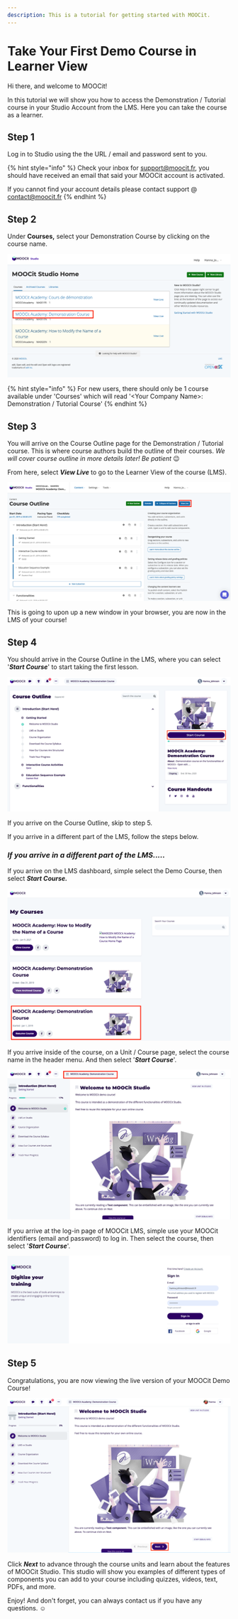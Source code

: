 ```yaml
---
description: This is a tutorial for getting started with MOOCit.
---
```


# Take Your First Demo Course in Learner View

Hi there, and welcome to MOOCit!&#x20;

In this tutorial we will show you how to access the Demonstration / Tutorial course in your Studio Account from the LMS. Here you can take the course as a learner.&#x20;

## Step 1

Log in to Studio using the the URL / email and password sent to you.&#x20;

{% hint style="info" %}
Check your inbox for support@moocit.fr, you should have received an email that said your MOOCit account is activated.&#x20;

If you cannot find your account details please contact support @ contact@moocit.fr&#x20;
{% endhint %}

## &#x20;Step 2

Under **Courses,** select your Demonstration Course by clicking on the course name.&#x20;

![](<.gitbook/assets/Screen Shot 2020-06-17 at 11.14.24.png>)

{% hint style="info" %}
For new users, there should only be 1 course available under 'Courses' which will read '\<Your Company Name>: Demonstration / Tutorial Course'&#x20;
{% endhint %}

## Step 3

You will arrive on the Course Outline page for the Demonstration / Tutorial course. This is where course authors build the outline of their courses.  _We will cover course outline in more details later! Be patient_ 😉

From here, select _**View Live**_ to go to the Learner View of the course (LMS).&#x20;

![Select 'View Live'](<.gitbook/assets/Screen Shot 2020-06-17 at 11.45.54.png>)

This is going to upon up a new window in your browser, you are now in the LMS of your course!&#x20;

## Step 4&#x20;

You should arrive in the Course Outline in the LMS, where you can select '_**Start Course**_' to start taking the first lesson.&#x20;

![Select Start Course](<.gitbook/assets/startcourse (1).png>)

If you arrive on the Course Outline, skip to step 5.&#x20;

If you arrive in a different part of the LMS, follow the steps below.&#x20;

### _If you arrive in a different part of the LMS....._

If you arrive on the LMS dashboard, simple select the Demo Course, then select _**Start Course.**_ &#x20;

![](<.gitbook/assets/Screen Shot 2020-06-17 at 11.55.08.png>)

If you arrive inside of the course, on a Unit / Course page, select the course name in the header menu. And then select '_**Start Course**_'.&#x20;

![](<.gitbook/assets/Screen Shot 2020-06-17 at 11.56.53.png>)

If you arrive at the log-in page of MOOCit LMS, simple use your MOOCit identifiers (email and password) to log in. Then select the course, then select '_**Start Course**_'.&#x20;

![](<.gitbook/assets/Screen Shot 2020-06-17 at 11.59.15 (1).png>)

## Step 5&#x20;

Congratulations, you are now viewing the live version of your MOOCit Demo Course!&#x20;

![](<.gitbook/assets/Screen Shot 2020-06-17 at 12.03.47.png>)

Click _**Next**_ to advance through the course units and learn about the features of MOOCit Studio. This studio will show you examples of different types of components you can add to your course including quizzes, videos, text, PDFs, and more.&#x20;

Enjoy! And don't forget, you can always contact us if you have any questions. ☺
